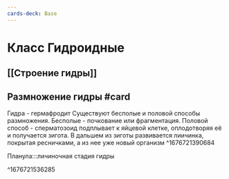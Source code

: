 ```yaml
---
cards-deck: Base
---
```


# Класс Гидроидные

## [[Строение гидры]]

## Размножение гидры #card 
Гидра - гермафродит
Существуют бесполые и половой способы размножения. 
Бесполые - почкование или фрагментация.
Половой способ - сперматозоид подплывает к яйцевой клетке, оплодотворяя её и получается зигота. В дальшем из зиготы развивается лиичинка, покрытая ресничками, а из нее уже новый организм
^1676721390684

Планула:::личиночная стадия гидры

 ^1676721536285

